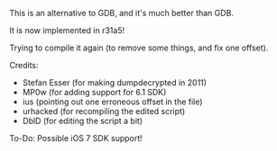 This is an alternative to GDB, and it's much better than GDB.

It is now implemented in r31a5!

Trying to compile it again (to remove some things, and fix one offset).

Credits:

- Stefan Esser (for making dumpdecrypted in 2011)
- MP0w (for adding support for 6.1 SDK)
- ius (pointing out one erroneous offset in the file)
- urhacked (for recompiling the edited script)
- DblD (for editing the script a bit)

To-Do:
Possible iOS 7 SDK support!